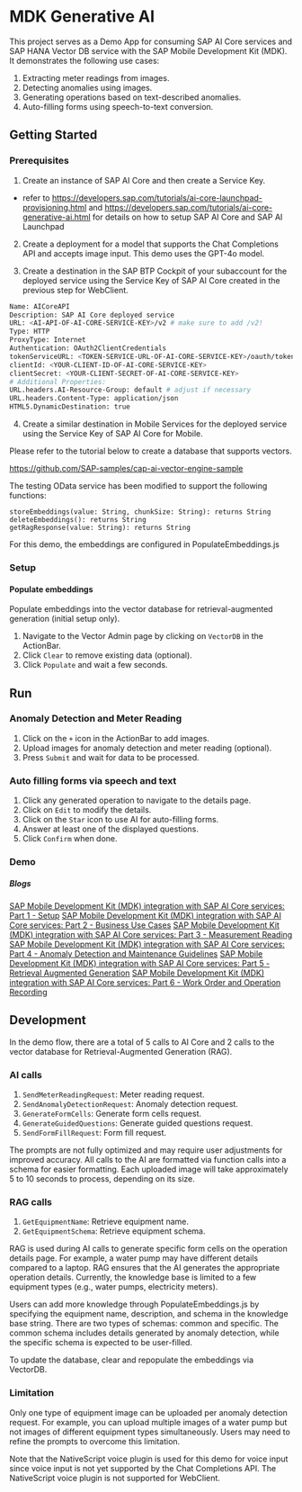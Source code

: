 # MDK Generative AI 

This project serves as a Demo App for consuming SAP AI Core services and SAP HANA Vector DB service with the SAP Mobile Development Kit (MDK). It demonstrates the following use cases:

1. Extracting meter readings from images.
2. Detecting anomalies using images.
3. Generating operations based on text-described anomalies.
4. Auto-filling forms using speech-to-text conversion.

## Getting Started
### Prerequisites
1. Create an instance of SAP AI Core and then create a Service Key.

* refer to https://developers.sap.com/tutorials/ai-core-launchpad-provisioning.html and https://developers.sap.com/tutorials/ai-core-generative-ai.html for details on how to setup SAP AI Core and SAP AI Launchpad

2. Create a deployment for a model that supports the Chat Completions API and accepts image input. This demo uses the GPT-4o model.

3. Create a destination in the SAP BTP Cockpit of your subaccount for the deployed service using the Service Key of SAP AI Core created in the previous step for WebClient.

```bash
Name: AICoreAPI
Description: SAP AI Core deployed service
URL: <AI-API-OF-AI-CORE-SERVICE-KEY>/v2 # make sure to add /v2!
Type: HTTP
ProxyType: Internet
Authentication: OAuth2ClientCredentials
tokenServiceURL: <TOKEN-SERVICE-URL-OF-AI-CORE-SERVICE-KEY>/oauth/token
clientId: <YOUR-CLIENT-ID-OF-AI-CORE-SERVICE-KEY>
clientSecret: <YOUR-CLIENT-SECRET-OF-AI-CORE-SERVICE-KEY>
# Additional Properties:
URL.headers.AI-Resource-Group: default # adjust if necessary
URL.headers.Content-Type: application/json
HTML5.DynamicDestination: true
```
4. Create a similar destination in Mobile Services for the deployed service using the Service Key of SAP AI Core for Mobile.


Please refer to the tutorial below to create a database that supports vectors.

https://github.com/SAP-samples/cap-ai-vector-engine-sample

The testing OData service has been modified to support the following functions:

    storeEmbeddings(value: String, chunkSize: String): returns String
    deleteEmbeddings(): returns String
    getRagResponse(value: String): returns String

For this demo, the embeddings are configured in PopulateEmbeddings.js

### Setup

#### Populate embeddings 

Populate embeddings into the vector database for retrieval-augmented generation (initial setup only).
1. Navigate to the Vector Admin page by clicking on `VectorDB` in the ActionBar.
2. Click `Clear` to remove existing data (optional).
3. Click `Populate` and wait a few seconds.

## Run

### Anomaly Detection and Meter Reading
1. Click on the `+` icon in the ActionBar to add images.
2. Upload images for anomaly detection and meter reading (optional).
3. Press `Submit` and wait for data to be processed.

### Auto filling forms via speech and text
1. Click any generated operation to navigate to the details page.
2. Click on `Edit` to modify the details.
3. Click on the `Star` icon to use AI for auto-filling forms.
4. Answer at least one of the displayed questions.
5. Click `Confirm` when done.

### Demo

##### Blogs
 [SAP Mobile Development Kit (MDK) integration with SAP AI Core services: Part 1 - Setup](https://community.sap.com/t5/technology-blogs-by-sap/sap-mobile-development-kit-mdk-integration-with-sap-ai-core-services-part-1/ba-p/13799088) 
 [SAP Mobile Development Kit (MDK) integration with SAP AI Core services: Part 2 - Business Use Cases](https://community.sap.com/t5/technology-blogs-by-sap/sap-mobile-development-kit-mdk-integration-with-sap-ai-core-services-part-2/ba-p/13801732) 
 [SAP Mobile Development Kit (MDK) integration with SAP AI Core services: Part 3 - Measurement Reading](https://community.sap.com/t5/technology-blogs-by-sap/sap-mobile-development-kit-mdk-integration-with-sap-ai-core-services-part-3/ba-p/13850930)
 [SAP Mobile Development Kit (MDK) integration with SAP AI Core services: Part 4 - Anomaly Detection and Maintenance Guidelines](https://community.sap.com/t5/technology-blogs-by-sap/sap-mdk-integration-with-sap-ai-core-services-part-4-anomaly-detection-and/ba-p/13856450)
 [SAP Mobile Development Kit (MDK) integration with SAP AI Core services: Part 5 - Retrieval Augmented Generation](https://community.sap.com/t5/technology-blogs-by-sap/sap-mdk-integration-with-sap-ai-core-services-part-5-retrieval-augmented/ba-p/13800342)
 [SAP Mobile Development Kit (MDK) integration with SAP AI Core services: Part 6 - Work Order and Operation Recording](https://community.sap.com/t5/technology-blogs-by-sap/sap-mdk-integration-with-sap-ai-core-services-part-6-work-order-and/ba-p/13876628)


## Development
In the demo flow, there are a total of 5 calls to AI Core and 2 calls to the vector database for Retrieval-Augmented Generation (RAG).

### AI calls
1. `SendMeterReadingRequest`: Meter reading request.
2. `SendAnomalyDetectionRequest`: Anomaly detection request.
3. `GenerateFormCells`: Generate form cells request.
4. `GenerateGuidedQuestions`: Generate guided questions request.
5. `SendFormFillRequest`: Form fill request.

The prompts are not fully optimized and may require user adjustments for improved accuracy. All calls to the AI are formatted via function calls into a schema for easier formatting. Each uploaded image will take approximately 5 to 10 seconds to process, depending on its size.

### RAG calls
1. `GetEquipmentName`: Retrieve equipment name.
2. `GetEquipmentSchema`: Retrieve equipment schema.

RAG is used during AI calls to generate specific form cells on the operation details page. For example, a water pump may have different details compared to a laptop. RAG ensures that the AI generates the appropriate operation details. Currently, the knowledge base is limited to a few equipment types (e.g., water pumps, electricity meters).

Users can add more knowledge through PopulateEmbeddings.js by specifying the equipment name, description, and schema in the knowledge base string. There are two types of schemas: common and specific. The common schema includes details generated by anomaly detection, while the specific schema is expected to be user-filled.

To update the database, clear and repopulate the embeddings via VectorDB.

### Limitation
Only one type of equipment image can be uploaded per anomaly detection request. For example, you can upload multiple images of a water pump but not images of different equipment types simultaneously. Users may need to refine the prompts to overcome this limitation.

Note that the NativeScript voice plugin is used for this demo for voice input since voice input is not yet supported by the Chat Completions API. The NativeScript voice plugin is not supported for WebClient.
